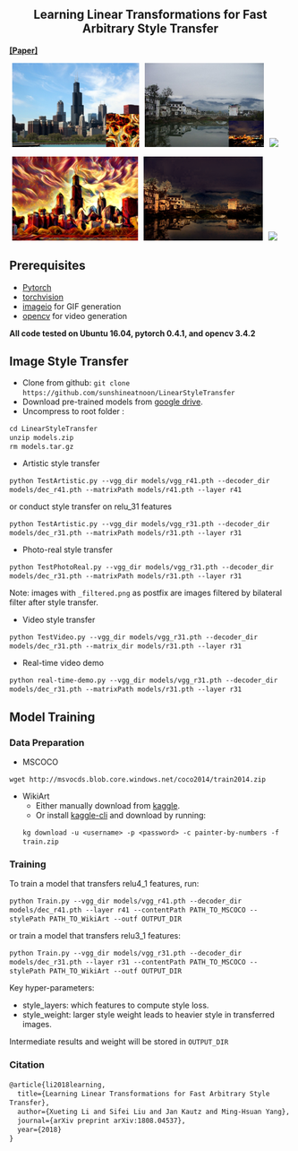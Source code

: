 ## <center>Learning Linear Transformations for Fast Arbitrary Style Transfer</center>

**[[Paper]](https://arxiv.org/abs/1808.04537v1)**

<img src="doc/images/chicago_paste.png" height="150" hspace="5"><img src="doc/images/photo_content.png" height="150" hspace="5"><img src="doc/images/content.gif" height="150" hspace="5">

<img src="doc/images/chicago_27.png" height="150" hspace="5"><img src="doc/images/in5_result.png" height="150" hspace="5"><img src="doc/images/test.gif" height="150" hspace="5">

## Prerequisites
- [Pytorch](http://pytorch.org/)
- [torchvision](https://github.com/pytorch/vision)
- [imageio](https://pypi.python.org/pypi/imageio) for GIF generation
- [opencv](https://opencv.org/) for video generation

**All code tested on Ubuntu 16.04, pytorch 0.4.1, and opencv 3.4.2**

## Image Style Transfer
- Clone from github: `git clone https://github.com/sunshineatnoon/LinearStyleTransfer`
- Download pre-trained models from [google drive](https://drive.google.com/open?id=1naZcc-Uw9xuFyR3cSyUjEJL7aOa1MfO7).
- Uncompress to root folder :
```
cd LinearStyleTransfer
unzip models.zip
rm models.tar.gz
```
- Artistic style transfer
```
python TestArtistic.py --vgg_dir models/vgg_r41.pth --decoder_dir models/dec_r41.pth --matrixPath models/r41.pth --layer r41
```
or conduct style transfer on relu_31 features
```
python TestArtistic.py --vgg_dir models/vgg_r31.pth --decoder_dir models/dec_r31.pth --matrixPath models/r31.pth --layer r31
```
- Photo-real style transfer
```
python TestPhotoReal.py --vgg_dir models/vgg_r31.pth --decoder_dir models/dec_r31.pth --matrixPath models/r31.pth --layer r31
```
Note: images with `_filtered.png` as postfix are images filtered by bilateral filter after style transfer.

- Video style transfer
```
python TestVideo.py --vgg_dir models/vgg_r31.pth --decoder_dir models/dec_r31.pth --matrix_dir models/r31.pth --layer r31
```
- Real-time video demo
```
python real-time-demo.py --vgg_dir models/vgg_r31.pth --decoder_dir models/dec_r31.pth --matrixPath models/r31.pth --layer r31
```

## Model Training
### Data Preparation
- MSCOCO
```
wget http://msvocds.blob.core.windows.net/coco2014/train2014.zip
```
- WikiArt
  - Either manually download from [kaggle](https://www.kaggle.com/c/painter-by-numbers).
  - Or install [kaggle-cli](https://github.com/floydwch/kaggle-cli) and download by running:
  ```
  kg download -u <username> -p <password> -c painter-by-numbers -f train.zip
  ```

### Training
To train a model that transfers relu4_1 features, run:
```
python Train.py --vgg_dir models/vgg_r41.pth --decoder_dir models/dec_r41.pth --layer r41 --contentPath PATH_TO_MSCOCO --stylePath PATH_TO_WikiArt --outf OUTPUT_DIR
```
or train a model that transfers relu3_1 features:
```
python Train.py --vgg_dir models/vgg_r31.pth --decoder_dir models/dec_r31.pth --layer r31 --contentPath PATH_TO_MSCOCO --stylePath PATH_TO_WikiArt --outf OUTPUT_DIR
```
Key hyper-parameters:
- style_layers: which features to compute style loss.
- style_weight: larger style weight leads to heavier style in transferred images.

Intermediate results and weight will be stored in `OUTPUT_DIR`

### Citation
```
@article{li2018learning,
  title={Learning Linear Transformations for Fast Arbitrary Style Transfer},
  author={Xueting Li and Sifei Liu and Jan Kautz and Ming-Hsuan Yang},
  journal={arXiv preprint arXiv:1808.04537},
  year={2018}
}
```
